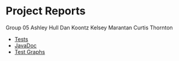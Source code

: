 # Project Reports

Group 05
Ashley Hull
Dan Koontz
Kelsey Marantan
Curtis Thornton

* [Tests](./report-accumulator/reports/tests/test/)
* [JavaDoc](./build/docs/javadoc/)
* [Test Graphs](./report-accumulator/)
